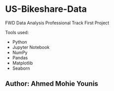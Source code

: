 # US-Bikeshare-Data
FWD Data Analysis Professional Track First Project

Tools used:
+ Python
+ Jupyter Notebook
+ NumPy
+ Pandas
+ Matplotlib
+ Seaborn

## **Author: Ahmed Mohie Younis**
